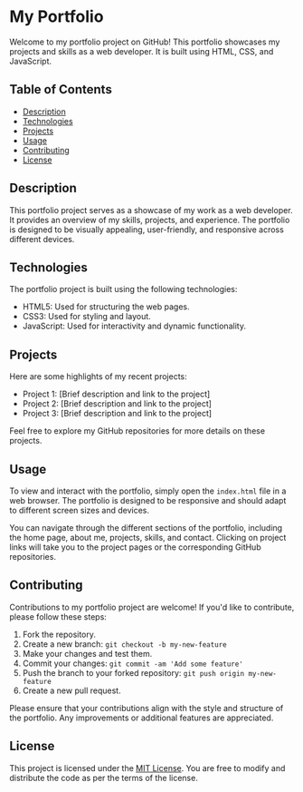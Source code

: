 # My Portfolio

Welcome to my portfolio project on GitHub! This portfolio showcases my projects and skills as a web developer. It is built using HTML, CSS, and JavaScript.

## Table of Contents
- [Description](#description)
- [Technologies](#technologies)
- [Projects](#projects)
- [Usage](#usage)
- [Contributing](#contributing)
- [License](#license)

## Description

This portfolio project serves as a showcase of my work as a web developer. It provides an overview of my skills, projects, and experience. The portfolio is designed to be visually appealing, user-friendly, and responsive across different devices.

## Technologies

The portfolio project is built using the following technologies:

- HTML5: Used for structuring the web pages.
- CSS3: Used for styling and layout.
- JavaScript: Used for interactivity and dynamic functionality.

## Projects

Here are some highlights of my recent projects:

- Project 1: [Brief description and link to the project]
- Project 2: [Brief description and link to the project]
- Project 3: [Brief description and link to the project]

Feel free to explore my GitHub repositories for more details on these projects.

## Usage

To view and interact with the portfolio, simply open the `index.html` file in a web browser. The portfolio is designed to be responsive and should adapt to different screen sizes and devices.

You can navigate through the different sections of the portfolio, including the home page, about me, projects, skills, and contact. Clicking on project links will take you to the project pages or the corresponding GitHub repositories.

## Contributing

Contributions to my portfolio project are welcome! If you'd like to contribute, please follow these steps:

1. Fork the repository.
2. Create a new branch: `git checkout -b my-new-feature`
3. Make your changes and test them.
4. Commit your changes: `git commit -am 'Add some feature'`
5. Push the branch to your forked repository: `git push origin my-new-feature`
6. Create a new pull request.

Please ensure that your contributions align with the style and structure of the portfolio. Any improvements or additional features are appreciated.

## License

This project is licensed under the [MIT License](LICENSE). You are free to modify and distribute the code as per the terms of the license.
